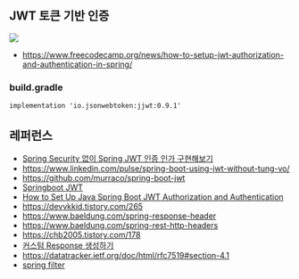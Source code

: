 ## JWT 토큰 기반 인증 ##

![](https://github.com/gnosia93/eks-on-aws/blob/main/images/jwt-authentification-archi-2.png)
* https://www.freecodecamp.org/news/how-to-setup-jwt-authorization-and-authentication-in-spring/

### build.gradle ###

```
implementation 'io.jsonwebtoken:jjwt:0.9.1'
```

## 레퍼런스 ##
* [Spring Security 없이 Spring JWT 인증 인가 구현해보기](https://velog.io/@kjy0302014/Spring-Security-%EC%97%86%EC%9D%B4-Spring-JWT-%EC%9D%B8%EC%A6%9D-%EC%9D%B8%EA%B0%80-%EA%B5%AC%ED%98%84%ED%95%B4%EB%B3%B4%EA%B8%B0)
* https://www.linkedin.com/pulse/spring-boot-using-jwt-without-tung-vo/
* https://github.com/murraco/spring-boot-jwt
* [Springboot JWT](https://velog.io/@max9106/OAuth4)
* [How to Set Up Java Spring Boot JWT Authorization and Authentication](https://www.freecodecamp.org/news/how-to-setup-jwt-authorization-and-authentication-in-spring/)
* https://devvkkid.tistory.com/265
* https://www.baeldung.com/spring-response-header
* https://www.baeldung.com/spring-rest-http-headers
* https://chb2005.tistory.com/178
* [커스텀 Response 생성하기](https://velog.io/@minji/%EC%8A%A4%ED%94%84%EB%A7%81%EB%B6%80%ED%8A%B8-Response-%EA%B0%90%EC%8B%B8%EC%84%9C-%EB%B0%98%ED%99%98%ED%95%98%EA%B8%B0)
* https://datatracker.ietf.org/doc/html/rfc7519#section-4.1
* [spring filter](https://jronin.tistory.com/124)
